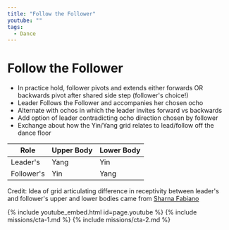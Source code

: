 ```yaml
---
title: "Follow the Follower"
youtube: ""
tags:
  - Dance
---
```


# Follow the Follower #

* In practice hold, follower pivots and extends either forwards OR backwards pivot after shared side step (follower's choice!) 
* Leader Follows the Follower and accompanies her chosen ocho
* Alternate with ochos in which the leader invites forward vs backwards
* Add option of leader contradicting ocho direction chosen by follower
* Exchange about how the Yin/Yang grid relates to lead/follow off the dance floor

Role | Upper Body | Lower Body
--- | --- | ---
Leader's | Yang | Yin
Follower's | Yin | Yang

Credit: Idea of grid articulating difference in receptivity between leader's and follower's upper and lower bodies came from [Sharna Fabiano](http://www.sharnafabiano.com/)

{% include youtube_embed.html id=page.youtube %}
{% include missions/cta-1.md %}
{% include missions/cta-2.md %}
